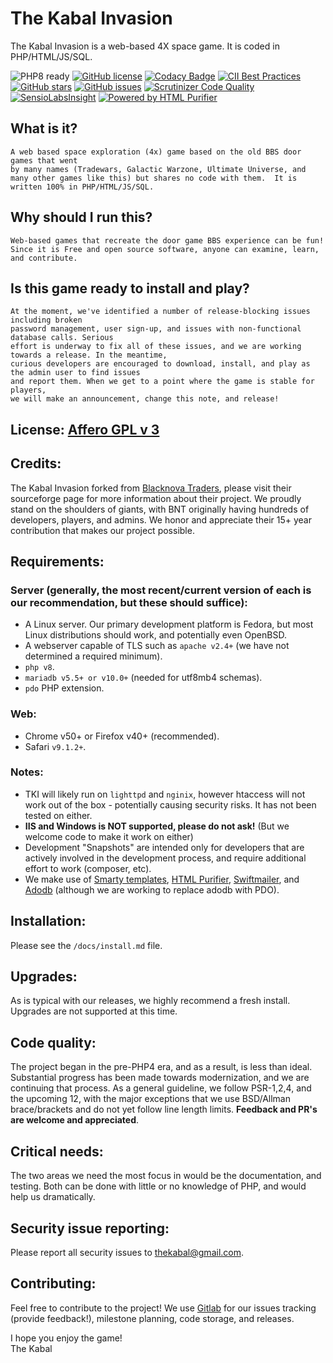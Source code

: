 # The Kabal Invasion

The Kabal Invasion is a web-based 4X space game. It is coded in PHP/HTML/JS/SQL.

![PHP8 ready](https://img.shields.io/badge/PHP8-ready-green.svg)
[![GitHub license](https://img.shields.io/badge/license-AGPL-blue.svg)](https://www.gnu.org/licenses/agpl-3.0.html)
[![Codacy Badge](https://api.codacy.com/project/badge/Grade/3c726484ea8845da8b11399d26792dcb)](https://www.codacy.com/app/thekabal/tki?utm_source=github.com&amp;utm_medium=referral&amp;utm_content=thekabal/tki&amp;utm_campaign=Badge_Grade)
[![CII Best Practices](https://bestpractices.coreinfrastructure.org/projects/124/badge)](https://bestpractices.coreinfrastructure.org/projects/124)
[![GitHub stars](https://img.shields.io/github/stars/thekabal/tki.svg)](https://github.com/thekabal/tki/stargazers)
[![GitHub issues](https://img.shields.io/github/issues/thekabal/tki.svg)](https://github.com/thekabal/tki/issues)
[![Scrutinizer Code Quality](https://scrutinizer-ci.com/g/thekabal/tki/badges/quality-score.png?b=develop)](https://scrutinizer-ci.com/g/thekabal/tki/?branch=develop)
[![SensioLabsInsight](https://insight.sensiolabs.com/projects/1efef371-bff2-4809-a330-5470a0e7b9fa/mini.png)](https://insight.sensiolabs.com/projects/1efef371-bff2-4809-a330-5470a0e7b9fa)
[![Powered by HTML Purifier](http://htmlpurifier.org/live/art/powered.png)](http://htmlpurifier.org/)

## What is it?
    A web based space exploration (4x) game based on the old BBS door games that went
    by many names (Tradewars, Galactic Warzone, Ultimate Universe, and
    many other games like this) but shares no code with them.  It is
    written 100% in PHP/HTML/JS/SQL.

## Why should I run this?
    Web-based games that recreate the door game BBS experience can be fun!
    Since it is Free and open source software, anyone can examine, learn, and contribute.

## Is this game ready to install and play?
    At the moment, we've identified a number of release-blocking issues including broken
    password management, user sign-up, and issues with non-functional database calls. Serious
    effort is underway to fix all of these issues, and we are working towards a release. In the meantime,
    curious developers are encouraged to download, install, and play as the admin user to find issues
    and report them. When we get to a point where the game is stable for players,
    we will make an announcement, change this note, and release!
    
## License: [Affero GPL v 3](https://www.gnu.org/licenses/agpl-3.0.en.html)

## Credits:
The Kabal Invasion forked from [Blacknova Traders](https://sourceforge.net/projects/blacknova/), please visit their sourceforge page for more information about their project. We proudly stand on the shoulders of giants, with BNT originally having hundreds of developers, players, and admins. We honor and appreciate their 15+ year contribution that makes our project possible.

## Requirements:

### Server (generally, the most recent/current version of each is our recommendation, but these should suffice):
- A Linux server. Our primary development platform is Fedora, but most Linux distributions should work, and potentially even OpenBSD.
- A webserver capable of TLS such as `apache v2.4+` (we have not determined a required minimum).
- `php v8`.
- `mariadb v5.5+ or v10.0+` (needed for utf8mb4 schemas).
- `pdo` PHP extension.

### Web:
- Chrome v50+ or Firefox v40+ (recommended).
- Safari `v9.1.2+`.

### Notes:
- TKI will likely run on `lighttpd` and `nginix`, however htaccess will not work out of the box - potentially causing security risks. It has not been tested on either. 
- **IIS and Windows is NOT supported, please do not ask!** (But we welcome code to make it work on either)
- Development "Snapshots" are intended only for developers that are actively involved in the development process, and require additional effort to work (composer, etc).
- We make use of [Smarty templates](http://www.smarty.net/), [HTML Purifier](http://htmlpurifier.org/), [Swiftmailer](http://swiftmailer.org/), and [Adodb](http://adodb.org/dokuwiki/doku.php) (although we are working to replace adodb with PDO).

## Installation:
Please see the `/docs/install.md` file.

## Upgrades:
As is typical with our releases, we highly recommend a fresh install. Upgrades are not supported at this time.

## Code quality:
The project began in the pre-PHP4 era, and as a result, is less than ideal. Substantial progress has been made towards modernization, and we are continuing that process. As a general guideline, we follow PSR-1,2,4, and the upcoming 12, with the major exceptions that we use BSD/Allman brace/brackets and do not yet follow line length limits. **Feedback and PR's are welcome and appreciated**.

## Critical needs:
The two areas we need the most focus in would be the documentation, and testing. Both can be done with little or no knowledge of PHP, and would help us dramatically.

## Security issue reporting:
Please report all security issues to thekabal@gmail.com.

## Contributing:
Feel free to contribute to the project! We use [Gitlab](https://gitlab.com/thekabal/tki/) for our issues tracking (provide feedback!), milestone planning, code storage, and releases.

I hope you enjoy the game!
<br>The Kabal
